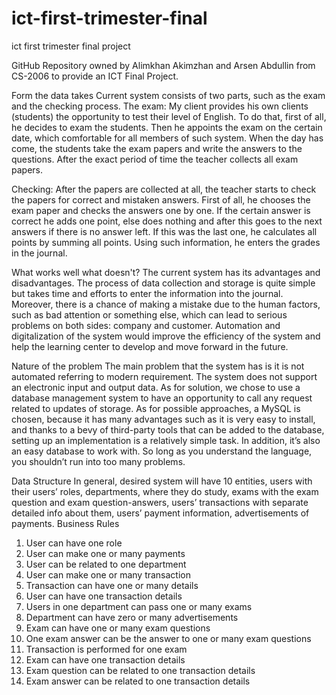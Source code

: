 # ict-first-trimester-final
ict first trimester final project

GitHub Repository owned by Alimkhan Akimzhan and Arsen Abdullin from CS-2006 to provide an ICT Final Project.

Form the data takes
Current system consists of two parts, such as the exam and the checking process.
The exam:   My client provides his own clients (students) the opportunity to test their level of English. 
To do that, first of all, he decides to exam the students. Then he appoints the exam on the certain date, 
which comfortable for all members of such system. When the day has come, the students take the exam papers 
and write the answers to the questions. After the exact period of time the teacher collects all exam papers.

Checking:   After the papers are collected at all, the teacher starts to check the papers for correct and 
mistaken answers. First of all, he chooses the exam paper and checks the answers one by one. If the certain answer 
is correct he adds one point, else does nothing and after this goes to the next answers if there is no answer 
left. If this was the last one, he calculates all points by summing all points. Using such information, he 
enters the grades in the journal.

What works well what doesn't?
The current system has its advantages and disadvantages. The process of data collection and storage is quite simple but takes time and efforts to enter the information into the journal. Moreover, there is a chance of making a mistake due to the human factors, such as bad attention or something else, which can lead to serious problems on both sides: company and customer. Automation and digitalization of the system would improve the efficiency of the system and help the learning center to develop and move forward in the future.


Nature of the problem
The main problem that the system has is it is not automated referring to modern requirement. 
The system does not support an electronic input and output data. 
As for solution, we chose to use a database management system to have an opportunity to call any request related to updates of storage. 
As for possible approaches, a MySQL is chosen, because it has many advantages such as it is very easy to install, 
and thanks to a bevy of third-party tools that can be added to the database, setting up an implementation is 
a relatively simple task. In addition, it’s also an easy database to work with. So long as you understand the 
language, you shouldn’t run into too many problems.

Data Structure
In general, desired system will have 10 entities, users with their users’ roles, departments, where they do study, exams with the exam question and exam question-answers, users’ transactions with separate detailed info about them, users’ payment information, advertisements of payments.
Business Rules
1. User can have one role
2. User can make one or many payments
3. User can be related to one department
4. User can make one or many transaction
5. Transaction can have one or many details
6. User can have one transaction details
7. Users in one department can pass one or many exams
8. Department can have zero or many advertisements
9. Exam can have one or many exam questions
10. One exam answer can be the answer to one or many exam questions
11. Transaction is performed for one exam
12. Exam can have one transaction details
13. Exam question can be related to one transaction details
14. Exam answer can be related to one transaction details
